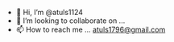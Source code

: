 - 👋 Hi, I’m @atuls1124
- 💞️ I’m looking to collaborate on ...
- 📫 How to reach me ... atuls1796@gmail.com


<!---
atuls1124/atuls1124 is a ✨ special ✨ repository because its `README.md` (this file) appears on your GitHub profile.
You can click the Preview link to take a look at your changes.
--->
